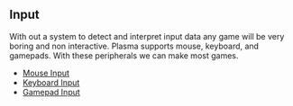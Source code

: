 


## Input




With out a system to detect and interpret input data any game will be very boring and non interactive. Plasma supports mouse, keyboard, and gamepads. With these peripherals we can make most games.
- [Mouse Input](https://github.com/dragonCASTjosh/PlasmaDocs/blob/master/plasma_editor_documentation/plasmamanual/gameplay/input/mouseinput.markdown)
- [Keyboard Input](https://github.com/dragonCASTjosh/PlasmaDocs/blob/master/plasma_editor_documentation/plasmamanual/gameplay/input/keyboardinput.markdown)
- [Gamepad Input](https://github.com/dragonCASTjosh/PlasmaDocs/blob/master/plasma_editor_documentation/plasmamanual/gameplay/input/gamepadinput.markdown)
 

 